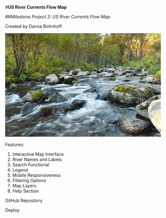 #**US River Currents Flow Map**

##_Milestone Project 3:  US River Currents Flow Map_

Created by Danna Bohnhoff

![river flowing over rocks](image.png)

Features:
1.	Interactive Map Interface
2. River Names and Labels
3. Search Functional
4. Legend
5. Mobile Responsiveness
6. Filtering Options
7. Map Layers
8. Help Section

GitHub Repository

Deploy
